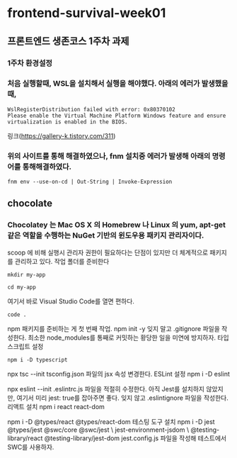 # frontend-survival-week01

## 프론트엔드 생존코스 1주차 과제
### 1주차 환경설정
### 처음 실행할때, WSL을 설치해서 실행을 해야했다. 아래의 에러가 발생했을때,
```
WslRegisterDistribution failed with error: 0x80370102
Please enable the Virtual Machine Platform Windows feature and ensure virtualization is enabled in the BIOS.
```
링크(https://gallery-k.tistory.com/311)
### 위의 사이트를 통해 해결하였으나, fnm 설치중 에러가 발생해 아래의 명령어를 통해해결하였다.
```
fnm env --use-on-cd | Out-String | Invoke-Expression
```
## chocolate
### Chocolatey 는 Mac OS X 의 Homebrew 나 Linux 의 yum, apt-get 같은 역할을 수행하는 NuGet 기반의 윈도우용 패키지 관리자이다.
scoop 에 비해 실행시 관리자 권한이 필요하다는 단점이 있지만 더 체계적으로 패키지를 관리하고 있다.
작업 폴더를 준비한다

```
mkdir my-app
```

```
cd my-app
```
여기서 바로 Visual Studio Code를 열면 편하다.
```
code .
```
npm 패키지를 준비하는 게 첫 번째 작업.
npm init -y
잊지 말고 .gitignore 파일을 작성한다.
최소한 node_modules를 통째로 커밋하는 황당한 일을 미연에 방지하자.
타입스크립트 설정
```
npm i -D typescript
```

npx tsc --init
tsconfig.json 파일의 jsx 속성 변경한다.
ESLint 설정
npm i -D eslint

npx eslint --init
.eslintrc.js 파일을 적절히 수정한다. 아직 Jest를 설치하지 않았지만, 여기서 미리 jest: true를 잡아주면 좋다.
잊지 않고 .eslintignore 파일을 작성한다.
리액트 설치
npm i react react-dom

npm i -D @types/react @types/react-dom
테스팅 도구 설치
npm i -D jest @types/jest @swc/core @swc/jest \\
    jest-environment-jsdom \\
    @testing-library/react @testing-library/jest-dom
jest.config.js 파일을 작성해 테스트에서 SWC를 사용하자.